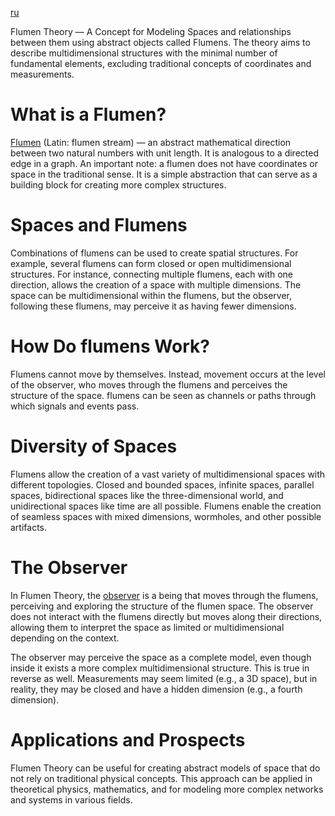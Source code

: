 [ru](./ru/README.md)

Flumen Theory — A Concept for Modeling Spaces and relationships between them using abstract objects 
called Flumens. The theory aims to describe multidimensional structures with the minimal number 
of fundamental elements, excluding traditional concepts of coordinates and measurements.

# What is a Flumen?
 
[Flumen](./en/flumen.md) (Latin: flumen stream) — an abstract mathematical direction between two natural numbers 
with unit length. It is analogous to a directed edge in a graph. An important note: a flumen 
does not have coordinates or space in the traditional sense. It is a simple abstraction that 
can serve as a building block for creating more complex structures.

# Spaces and Flumens

Combinations of flumens can be used to create spatial structures. For example, several flumens 
can form closed or open multidimensional structures. For instance, connecting multiple flumens, 
each with one direction, allows the creation of a space with multiple dimensions. The space can 
be multidimensional within the flumens, but the observer, following these flumens, may perceive 
it as having fewer dimensions.

# How Do flumens Work?

Flumens cannot move by themselves. Instead, movement occurs at the level of the observer, 
who moves through the flumens and perceives the structure of the space. flumens can be seen 
as channels or paths through which signals and events pass.


# Diversity of Spaces

Flumens allow the creation of a vast variety of multidimensional spaces with different topologies.
Closed and bounded spaces, infinite spaces, parallel spaces, bidirectional spaces like the three-dimensional world, and unidirectional spaces like time are all possible.
Flumens enable the creation of seamless spaces with mixed dimensions, wormholes, and other possible artifacts.

# The Observer

In Flumen Theory, the [observer](./en/observers.md) is a being that moves through the flumens, perceiving and exploring 
the structure of the flumen space. The observer does not interact with the flumens directly but moves 
along their directions, allowing them to interpret the space as limited or multidimensional 
depending on the context.

The observer may perceive the space as a complete model, even though inside it exists a more 
complex multidimensional structure. This is true in reverse as well. Measurements may seem limited 
(e.g., a 3D space), but in reality, they may be closed and have a hidden dimension (e.g., a fourth dimension).

# Applications and Prospects

Flumen Theory can be useful for creating abstract models of space that do not rely on traditional 
physical concepts. This approach can be applied in theoretical physics, mathematics, and for modeling 
more complex networks and systems in various fields.
